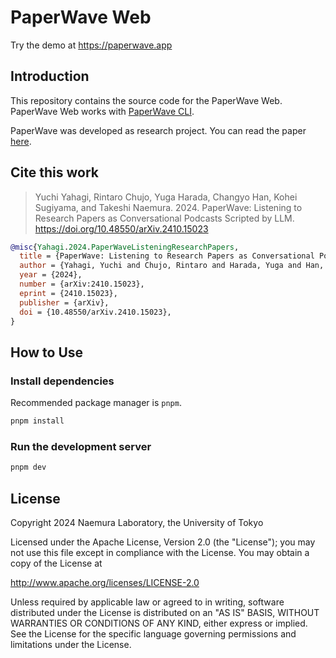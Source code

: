 # PaperWave Web

Try the demo at https://paperwave.app

## Introduction

This repository contains the source code for the PaperWave Web.
PaperWave Web works with [PaperWave CLI](https://github.com/nae-lab/paperwave-cli).

PaperWave was developed as research project.
You can read the paper [here](https://arxiv.org/abs/2410.15023).

## Cite this work

> Yuchi Yahagi, Rintaro Chujo, Yuga Harada, Changyo Han, Kohei Sugiyama, and Takeshi Naemura. 2024. PaperWave: Listening to Research Papers as Conversational Podcasts Scripted by LLM.  https://doi.org/10.48550/arXiv.2410.15023

```bibtex
@misc{Yahagi.2024.PaperWaveListeningResearchPapers,
  title = {PaperWave: Listening to Research Papers as Conversational Podcasts Scripted by LLM},
  author = {Yahagi, Yuchi and Chujo, Rintaro and Harada, Yuga and Han, Changyo and Sugiyama, Kohei and Naemura, Takeshi},
  year = {2024},
  number = {arXiv:2410.15023},
  eprint = {2410.15023},
  publisher = {arXiv},
  doi = {10.48550/arXiv.2410.15023},
}
```

## How to Use

### Install dependencies

Recommended package manager is `pnpm`.

```sh
pnpm install
```

### Run the development server

```sh
pnpm dev
```

## License

Copyright 2024 Naemura Laboratory, the University of Tokyo

Licensed under the Apache License, Version 2.0 (the "License");
you may not use this file except in compliance with the License.
You may obtain a copy of the License at

http://www.apache.org/licenses/LICENSE-2.0

Unless required by applicable law or agreed to in writing, software
distributed under the License is distributed on an "AS IS" BASIS,
WITHOUT WARRANTIES OR CONDITIONS OF ANY KIND, either express or implied.
See the License for the specific language governing permissions and
limitations under the License.
